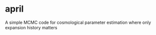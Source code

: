 april
=====

A simple MCMC code for cosmological parameter estimation where only expansion history matters
